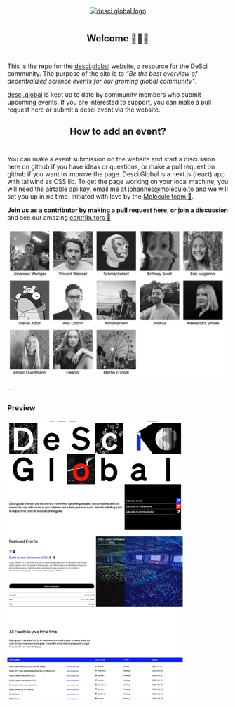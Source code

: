 
<div align="center" style="margin-top: 1em; margin-bottom: 3em;">
  <a href="https://desci.global"><img alt="desci global logo" src="./public/images/desci-global-white-logo.png" alt="desci.global" width="400"></a>
</div>


<div align="center" style="margin-top: 1em; margin-bottom: 3em;">
  <h2>Welcome 👋🔬🌐</h2>
</div>


This is the repo for the [desci.global](https://desci.global) website, a resource for the DeSci community. The purpose of the site is to _“Be the best overview of decentralized science events for our growing global community"_.

[desci.global](https://desci.global/) is kept up to date by community members who submit upcoming events. If you are interested to support, you can make a pull request here or submit a desci event via the website.



<div align="center" style="margin-top: 1em; margin-bottom: 3em;">

  <h2>How to add an event?</h2>
</div>

You can make a event submission on the website and start a discussion here on github if you have ideas or questions, or make a pull request on github if you want to improve the page. Desci.Global is a next.js (react) app with tailwind as CSS lib. To get the page working on your local machine, you will need the airtable api key, email me at johannes@molecule.to and we will set you up in no time. Initiated with love by the [Molecule team 💙](https://www.molecule.to/about-us).

**Join us as a contributor by making a pull request here, or join a discussion** and see our amazing [contributors 💙](https://www.desci.global/#contribute)

<img alt="desci global logo" src="./public/images/contributors.png" alt="desci.global" >

—

### Preview

<img alt="desci global logo" src="./public/images/desciglobal-preview.png" alt="desci.global" width="400">


